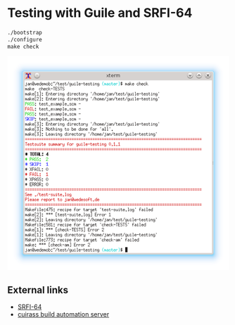 # Testing with Guile and SRFI-64

```
./bootstrap
./configure
make check
```

![SRFI-64 test driver for Automake TAP](testing.png)

## External links

* [SRFI-64](http://srfi.schemers.org/srfi-64/srfi-64.html)
* [cuirass build automation server](https://notabug.org/mthl/cuirass)
